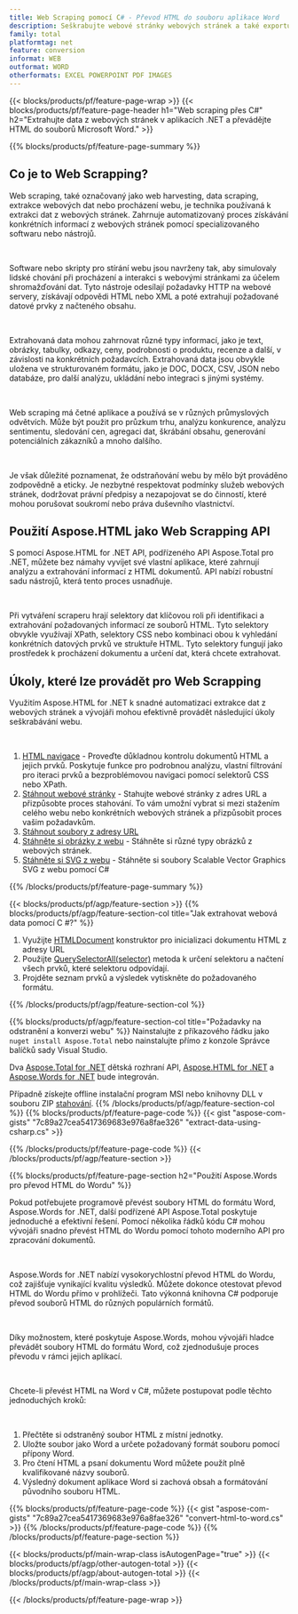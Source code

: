 ```yaml
---
title: Web Scraping pomocí C# - Převod HTML do souboru aplikace Word 
description: Seškrabujte webové stránky webových stránek a také exportujte HTML do dokumentů Microsoft Word prostřednictvím svých aplikací .NET integrací rozhraní API Aspose. 
family: total
platformtag: net
feature: conversion
informat: WEB
outformat: WORD
otherformats: EXCEL POWERPOINT PDF IMAGES
---
```

{{< blocks/products/pf/feature-page-wrap >}}
{{< blocks/products/pf/feature-page-header h1="Web scraping přes C#" h2="Extrahujte data z webových stránek v aplikacích .NET a převádějte HTML do souborů Microsoft Word." >}}

{{% blocks/products/pf/feature-page-summary %}}

<h2 class="heading-border">Co je to Web Scrapping?</h2>

<p>Web scraping, také označovaný jako web harvesting, data scraping, extrakce webových dat nebo procházení webu, je technika používaná k extrakci dat z webových stránek. Zahrnuje automatizovaný proces získávání konkrétních informací z webových stránek pomocí specializovaného softwaru nebo nástrojů.</p><br />
<p>Software nebo skripty pro stírání webu jsou navrženy tak, aby simulovaly lidské chování při procházení a interakci s webovými stránkami za účelem shromažďování dat. Tyto nástroje odesílají požadavky HTTP na webové servery, získávají odpovědi HTML nebo XML a poté extrahují požadované datové prvky z načteného obsahu.</p><br />

<p>Extrahovaná data mohou zahrnovat různé typy informací, jako je text, obrázky, tabulky, odkazy, ceny, podrobnosti o produktu, recenze a další, v závislosti na konkrétních požadavcích. Extrahovaná data jsou obvykle uložena ve strukturovaném formátu, jako je DOC, DOCX, CSV, JSON nebo databáze, pro další analýzu, ukládání nebo integraci s jinými systémy.</p><br />

<p>Web scraping má četné aplikace a používá se v různých průmyslových odvětvích. Může být použit pro průzkum trhu, analýzu konkurence, analýzu sentimentu, sledování cen, agregaci dat, škrábání obsahu, generování potenciálních zákazníků a mnoho dalšího.</p><br />

<p>Je však důležité poznamenat, že odstraňování webu by mělo být prováděno zodpovědně a eticky. Je nezbytné respektovat podmínky služeb webových stránek, dodržovat právní předpisy a nezapojovat se do činností, které mohou porušovat soukromí nebo práva duševního vlastnictví.</p>

<h2 class="heading-border">Použití Aspose.HTML jako Web Scrapping API</h2>

<p>S pomocí Aspose.HTML for .NET API, podřízeného API Aspose.Total pro .NET, můžete bez námahy vyvíjet své vlastní aplikace, které zahrnují analýzu a extrahování informací z HTML dokumentů. API nabízí robustní sadu nástrojů, která tento proces usnadňuje.</p><br />

<p>Při vytváření scraperu hrají selektory dat klíčovou roli při identifikaci a extrahování požadovaných informací ze souborů HTML. Tyto selektory obvykle využívají XPath, selektory CSS nebo kombinaci obou k vyhledání konkrétních datových prvků ve struktuře HTML. Tyto selektory fungují jako prostředek k procházení dokumentu a určení dat, která chcete extrahovat.</p>

<h2 class="heading-border">Úkoly, které lze provádět pro Web Scrapping</h2>

<p>Využitím Aspose.HTML for .NET k snadné automatizaci extrakce dat z webových stránek a vývojáři mohou efektivně provádět následující úkoly seškrabávání webu.</p><br />

1. [HTML navigace](https://docs.aspose.com/html/net/html-navigation/) - Proveďte důkladnou kontrolu dokumentů HTML a jejich prvků. Poskytuje funkce pro podrobnou analýzu, vlastní filtrování pro iteraci prvků a bezproblémovou navigaci pomocí selektorů CSS nebo XPath.
2. [Stáhnout webové stránky](https://docs.aspose.com/html/net/download-website/) - Stahujte webové stránky z adres URL a přizpůsobte proces stahování. To vám umožní vybrat si mezi stažením celého webu nebo konkrétních webových stránek a přizpůsobit proces vašim požadavkům.
3. [Stáhnout soubory z adresy URL](https://docs.aspose.com/html/net/download-file-from-url/) 
4. [Stáhněte si obrázky z webu](https://docs.aspose.com/html/net/download-images-from-website/) - Stáhněte si různé typy obrázků z webových stránek.
5. [Stáhněte si SVG z webu](https://docs.aspose.com/html/net/download-svg-from-website/) - Stáhněte si soubory Scalable Vector Graphics SVG z webu pomocí C#

{{% /blocks/products/pf/feature-page-summary  %}}

{{< blocks/products/pf/agp/feature-section >}}
{{% blocks/products/pf/agp/feature-section-col title="Jak extrahovat webová data pomocí C #?" %}}

1. Využijte [HTMLDocument](https://reference.aspose.com/html/net/aspose.html/htmldocument/htmldocument/) konstruktor pro inicializaci dokumentu HTML z adresy URL
2. Použijte [QuerySelectorAll(selector)](https://reference.aspose.com/html/net/aspose.html.dom/document/queryselectorall/) metoda k určení selektoru a načtení všech prvků, které selektoru odpovídají.
3. Projděte seznam prvků a výsledek vytiskněte do požadovaného formátu.
 
{{% /blocks/products/pf/agp/feature-section-col %}}

{{% blocks/products/pf/agp/feature-section-col title="Požadavky na odstranění a konverzi webu" %}}
Nainstalujte z příkazového řádku jako ```nuget install Aspose.Total``` nebo nainstalujte přímo z konzole Správce balíčků sady Visual Studio.

Dva [Aspose.Total for .NET](https://products.aspose.com/total/net/) dětská rozhraní API, [Aspose.HTML for .NET](https://products.aspose.com/html/net/) a [Aspose.Words for .NET](https://products.aspose.com/words/net/) bude integrován.

Případně získejte offline instalační program MSI nebo knihovny DLL v souboru ZIP [stahování](https://releases.aspose.com/total/net).
{{% /blocks/products/pf/agp/feature-section-col %}}
{{% blocks/products/pf/feature-page-code %}}
{{< gist "aspose-com-gists" "7c89a27cea5417369683e976a8fae326" "extract-data-using-csharp.cs" >}}

{{% /blocks/products/pf/feature-page-code %}}
{{< /blocks/products/pf/agp/feature-section >}}

{{% blocks/products/pf/feature-page-section  h2="Použití Aspose.Words pro převod HTML do Wordu" %}}
<p>Pokud potřebujete programově převést soubory HTML do formátu Word, Aspose.Words for .NET, další podřízené API Aspose.Total poskytuje jednoduché a efektivní řešení. Pomocí několika řádků kódu C# mohou vývojáři snadno převést HTML do Wordu pomocí tohoto moderního API pro zpracování dokumentů.</p><br />

<p>Aspose.Words for .NET nabízí vysokorychlostní převod HTML do Wordu, což zajišťuje vynikající kvalitu výsledků. Můžete dokonce otestovat převod HTML do Wordu přímo v prohlížeči. Tato výkonná knihovna C# podporuje převod souborů HTML do různých populárních formátů.</p><br />

<p>Díky možnostem, které poskytuje Aspose.Words, mohou vývojáři hladce převádět soubory HTML do formátu Word, což zjednodušuje proces převodu v rámci jejich aplikací.</p><br />

<p>Chcete-li převést HTML na Word v C#, můžete postupovat podle těchto jednoduchých kroků:</p><br />

1. Přečtěte si odstraněný soubor HTML z místní jednotky.
1. Uložte soubor jako Word a určete požadovaný formát souboru pomocí přípony Word.
1. Pro čtení HTML a psaní dokumentu Word můžete použít plně kvalifikované názvy souborů.
1. Výsledný dokument aplikace Word si zachová obsah a formátování původního souboru HTML.

{{% blocks/products/pf/feature-page-code %}}
{{< gist "aspose-com-gists" "7c89a27cea5417369683e976a8fae326" "convert-html-to-word.cs" >}}
{{% /blocks/products/pf/feature-page-code  %}}
{{% /blocks/products/pf/feature-page-section %}}

{{< blocks/products/pf/main-wrap-class isAutogenPage="true" >}}
{{< blocks/products/pf/agp/other-autogen-total >}}
{{< blocks/products/pf/agp/about-autogen-total >}}
{{< /blocks/products/pf/main-wrap-class >}}

{{< /blocks/products/pf/feature-page-wrap >}}